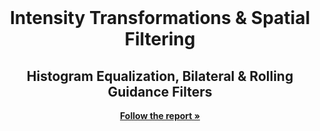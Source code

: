 <br />
<p align="center">
  <h1 align="center">Intensity Transformations & Spatial Filtering</h2>
  
  <h2 align="center">Histogram Equalization, Bilateral & Rolling Guidance Filters</h2>

  <p align="center"><a href="./report.pdf"><strong>Follow the report »</strong></a>
  </p>
</p>
